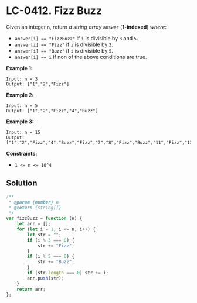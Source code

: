 # LC-0412. Fizz Buzz

Given an integer `n`, return _a string array_ `answer` (**1-indexed**) _where_:

-   `answer[i] == "FizzBuzz"` if `i` is divisible by `3` and `5`.
-   `answer[i] == "Fizz"` if `i` is divisible by `3`.
-   `answer[i] == "Buzz"` if `i` is divisible by `5`.
-   `answer[i] == i` if non of the above conditions are true.

**Example 1:**

```
Input: n = 3
Output: ["1","2","Fizz"]
```

**Example 2:**

```
Input: n = 5
Output: ["1","2","Fizz","4","Buzz"]
```

**Example 3:**

```
Input: n = 15
Output: ["1","2","Fizz","4","Buzz","Fizz","7","8","Fizz","Buzz","11","Fizz","13","14","FizzBuzz"]
```

**Constraints:**

-   `1 <= n <= 10^4`

## Solution

```javascript
/**
 * @param {number} n
 * @return {string[]}
 */
var fizzBuzz = function (n) {
    let arr = [];
    for (let i = 1; i <= n; i++) {
        let str = "";
        if (i % 3 === 0) {
            str += "Fizz";
        }
        if (i % 5 === 0) {
            str += "Buzz";
        }
        if (str.length === 0) str += i;
        arr.push(str);
    }
    return arr;
};
```
